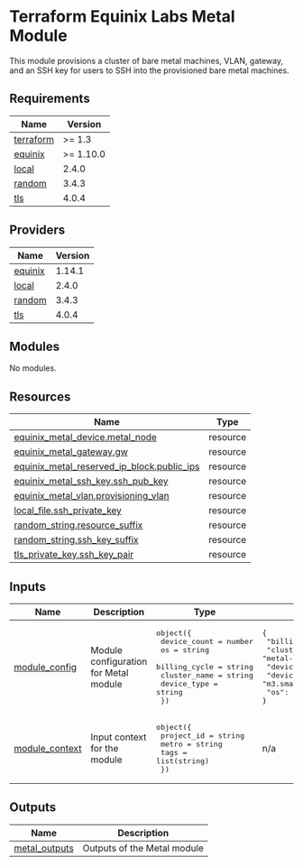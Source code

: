 # Terraform Equinix Labs Metal Module

This module provisions a cluster of bare metal machines, VLAN, gateway, and an SSH key for users to SSH into the provisioned bare metal machines.

<!-- BEGIN_TF_DOCS -->
## Requirements

| Name | Version |
|------|---------|
| <a name="requirement_terraform"></a> [terraform](#requirement\_terraform) | >= 1.3 |
| <a name="requirement_equinix"></a> [equinix](#requirement\_equinix) | >= 1.10.0 |
| <a name="requirement_local"></a> [local](#requirement\_local) | 2.4.0 |
| <a name="requirement_random"></a> [random](#requirement\_random) | 3.4.3 |
| <a name="requirement_tls"></a> [tls](#requirement\_tls) | 4.0.4 |

## Providers

| Name | Version |
|------|---------|
| <a name="provider_equinix"></a> [equinix](#provider\_equinix) | 1.14.1 |
| <a name="provider_local"></a> [local](#provider\_local) | 2.4.0 |
| <a name="provider_random"></a> [random](#provider\_random) | 3.4.3 |
| <a name="provider_tls"></a> [tls](#provider\_tls) | 4.0.4 |

## Modules

No modules.

## Resources

| Name | Type |
|------|------|
| [equinix_metal_device.metal_node](https://registry.terraform.io/providers/equinix/equinix/latest/docs/resources/metal_device) | resource |
| [equinix_metal_gateway.gw](https://registry.terraform.io/providers/equinix/equinix/latest/docs/resources/metal_gateway) | resource |
| [equinix_metal_reserved_ip_block.public_ips](https://registry.terraform.io/providers/equinix/equinix/latest/docs/resources/metal_reserved_ip_block) | resource |
| [equinix_metal_ssh_key.ssh_pub_key](https://registry.terraform.io/providers/equinix/equinix/latest/docs/resources/metal_ssh_key) | resource |
| [equinix_metal_vlan.provisioning_vlan](https://registry.terraform.io/providers/equinix/equinix/latest/docs/resources/metal_vlan) | resource |
| [local_file.ssh_private_key](https://registry.terraform.io/providers/hashicorp/local/2.4.0/docs/resources/file) | resource |
| [random_string.resource_suffix](https://registry.terraform.io/providers/hashicorp/random/3.4.3/docs/resources/string) | resource |
| [random_string.ssh_key_suffix](https://registry.terraform.io/providers/hashicorp/random/3.4.3/docs/resources/string) | resource |
| [tls_private_key.ssh_key_pair](https://registry.terraform.io/providers/hashicorp/tls/4.0.4/docs/resources/private_key) | resource |

## Inputs

| Name | Description | Type | Default | Required |
|------|-------------|------|---------|:--------:|
| <a name="input_module_config"></a> [module\_config](#input\_module\_config) | Module configuration for Metal module | <pre>object({<br>    device_count  = number<br>    os            = string<br>    billing_cycle = string<br>    cluster_name  = string<br>    device_type   = string<br>  })</pre> | <pre>{<br>  "billing_cycle": "hourly",<br>  "cluster_name": "metal-cluster",<br>  "device_count": 1,<br>  "device_type": "m3.small.x86",<br>  "os": "ubuntu_20_04"<br>}</pre> | no |
| <a name="input_module_context"></a> [module\_context](#input\_module\_context) | Input context for the module | <pre>object({<br>    project_id = string<br>    metro      = string<br>    tags       = list(string)<br>  })</pre> | n/a | yes |

## Outputs

| Name | Description |
|------|-------------|
| <a name="output_metal_outputs"></a> [metal\_outputs](#output\_metal\_outputs) | Outputs of the Metal module |
<!-- END_TF_DOCS -->
